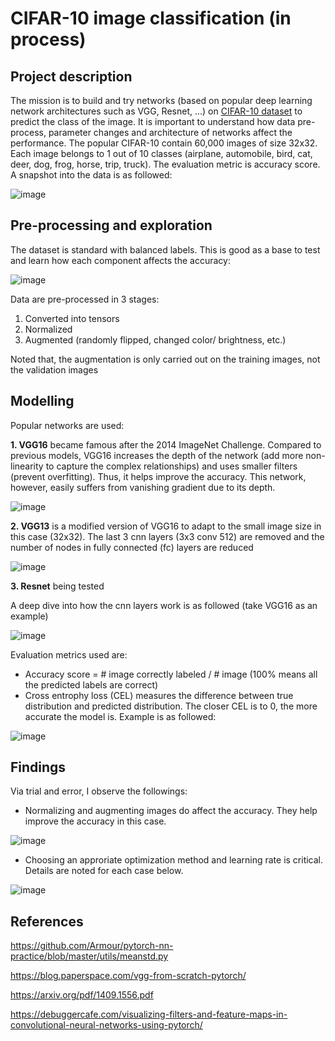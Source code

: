 # CIFAR-10 image classification (in process)

## Project description
The mission is to build and try networks (based on popular deep learning network architectures such as VGG, Resnet, ...) on [CIFAR-10 dataset](https://www.cs.toronto.edu/~kriz/cifar.html) to predict the class of the image. It is important to understand how data pre-process, parameter changes and architecture of networks affect the performance. The popular CIFAR-10 contain 60,000 images of size 32x32. Each image belongs to 1 out of 10 classes (airplane, automobile, bird, cat, deer, dog, frog, horse, trip, truck). The evaluation metric is accuracy score. A snapshot into the data is as followed:

![image](https://user-images.githubusercontent.com/85484281/215329375-80e3122b-967f-4f5b-a5a7-8a7625d220e1.png)

## Pre-processing and exploration
The dataset is standard with balanced labels. This is good as a base to test and learn how each component affects the accuracy:

![image](https://user-images.githubusercontent.com/85484281/215471791-abcc1671-1fdf-431f-9344-e4861137c560.png)

Data are pre-processed in 3 stages:
1. Converted into tensors
2. Normalized
3. Augmented (randomly flipped, changed color/ brightness, etc.)

Noted that, the augmentation is only carried out on the training images, not the validation images

## Modelling
Popular networks are used:

**1. VGG16** became famous after the 2014 ImageNet Challenge. Compared to previous models, VGG16 increases the depth of the network (add more non-linearity to capture the complex relationships) and uses smaller filters (prevent overfitting). Thus, it helps improve the accuracy. This network, however, easily suffers from vanishing gradient due to its depth.

![image](https://user-images.githubusercontent.com/85484281/216814264-bbc4fa4b-32bf-443e-8b20-b53ba13a9ca4.png)

**2. VGG13** is a modified version of VGG16 to adapt to the small image size in this case (32x32). The last 3 cnn layers (3x3 conv 512) are removed and the number of nodes in fully connected (fc) layers are reduced

![image](https://user-images.githubusercontent.com/85484281/216815184-1bf744ea-0492-464f-8326-f30246466b71.png)

**3. Resnet** being tested

A deep dive into how the cnn layers work is as followed (take VGG16 as an example)

![image](https://user-images.githubusercontent.com/85484281/216068064-0879c7df-831f-4f1c-8656-070e6e111262.png)

Evaluation metrics used are:
- Accuracy score = # image correctly labeled / # image (100% means all the predicted labels are correct)
- Cross entrophy loss (CEL) measures the difference between true distribution and predicted distribution. The closer CEL is to 0, the more accurate the model is. Example is as followed:

![image](https://user-images.githubusercontent.com/85484281/215549332-c4f86e32-2861-4404-8616-f026545b52ca.png)

## Findings
Via trial and error, I observe the followings:
- Normalizing and augmenting images do affect the accuracy. They help improve the accuracy in this case.

![image](https://user-images.githubusercontent.com/85484281/216837953-85bafc79-c7bf-4f10-bb74-20683bfde0eb.png)

- Choosing an approriate optimization method and learning rate is critical. Details are noted for each case below.

![image](https://user-images.githubusercontent.com/85484281/217895840-e2a143d4-70a0-48ea-88e3-002e9d844121.png)

## References
https://github.com/Armour/pytorch-nn-practice/blob/master/utils/meanstd.py

https://blog.paperspace.com/vgg-from-scratch-pytorch/

https://arxiv.org/pdf/1409.1556.pdf

https://debuggercafe.com/visualizing-filters-and-feature-maps-in-convolutional-neural-networks-using-pytorch/
